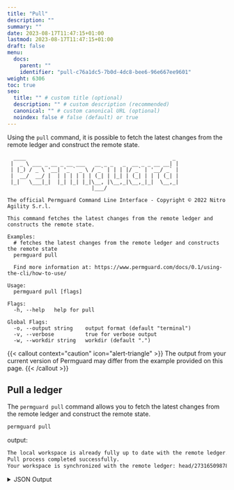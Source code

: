 ```yaml
---
title: "Pull"
description: ""
summary: ""
date: 2023-08-17T11:47:15+01:00
lastmod: 2023-08-17T11:47:15+01:00
draft: false
menu:
  docs:
    parent: ""
    identifier: "pull-c76a1dc5-7b0d-4dc8-bee6-96e667ee9601"
weight: 6306
toc: true
seo:
  title: "" # custom title (optional)
  description: "" # custom description (recommended)
  canonical: "" # custom canonical URL (optional)
  noindex: false # false (default) or true
---
```

Using the `pull` command, it is possible to fetch the latest changes from the remote ledger and construct the remote state.

```text
  ____                                               _
 |  _ \ ___ _ __ _ __ ___   __ _ _   _  __ _ _ __ __| |
 | |_) / _ \ '__| '_ ` _ \ / _` | | | |/ _` | '__/ _` |
 |  __/  __/ |  | | | | | | (_| | |_| | (_| | | | (_| |
 |_|   \___|_|  |_| |_| |_|\__, |\__,_|\__,_|_|  \__,_|
                           |___/

The official Permguard Command Line Interface - Copyright © 2022 Nitro Agility S.r.l.

This command fetches the latest changes from the remote ledger and constructs the remote state.

Examples:
  # fetches the latest changes from the remote ledger and constructs the remote state
  permguard pull

  Find more information at: https://www.permguard.com/docs/0.1/using-the-cli/how-to-use/

Usage:
  permguard pull [flags]

Flags:
  -h, --help   help for pull

Global Flags:
  -o, --output string    output format (default "terminal")
  -v, --verbose          true for verbose output
  -w, --workdir string   workdir (default ".")
```

{{< callout context="caution" icon="alert-triangle" >}}
The output from your current version of Permguard may differ from the example provided on this page.
{{< /callout >}}

## Pull a ledger

The `permguard pull` command allows you to fetch the latest changes from the remote ledger and construct the remote state.

```bash
permguard pull
```

output:

```bash
The local workspace is already fully up to date with the remote ledger.
Pull process completed successfully.
Your workspace is synchronized with the remote ledger: head/273165098782/9b3de5272b0447f2a8d1024937bdef11.
```

<details>
  <summary>
    JSON Output
  </summary>

```bash
permguard pull --output json
```

output:

```json
{
  "code_entries": [
    {
      "code_id": "schema",
      "code_type": "schema",
      "lanaguage_version": "*",
      "langauge_type": "schema",
      "language": "cedar-json",
      "oid": "007867724d1aa801216d92d8d08ed2269a55e495575aceb1f46cded8594159ee",
      "oname": "schema",
      "type": "blob"
    },
    {
      "code_id": "assign-role-branch",
      "code_type": "policy",
      "lanaguage_version": "*",
      "langauge_type": "policy",
      "language": "cedar-json",
      "oid": "2597a54653b09188bf613a24e6a64100a1b14612ffed3bd8558dfc24dd63a34f",
      "oname": "assign-role-branch",
      "type": "blob"
    },
    {
      "code_id": "view-branch-inventory-auditors",
      "code_type": "policy",
      "lanaguage_version": "*",
      "langauge_type": "policy",
      "language": "cedar-json",
      "oid": "553e9dd55b0591930ec043bc89c1a9410d737536e9433c80845bea996d7ca169",
      "oname": "view-branch-inventory-auditors",
      "type": "blob"
    }
  ],
  "local_commit_id": "a73798ba0dc671eac05c1df947e5c5873109117fe149ea9fc84755492e351a47",
  "local_commits_count": 1,
  "remote_commit_id": "a73798ba0dc671eac05c1df947e5c5873109117fe149ea9fc84755492e351a47",
  "remote_commits_count": 1
}
```

</details>
